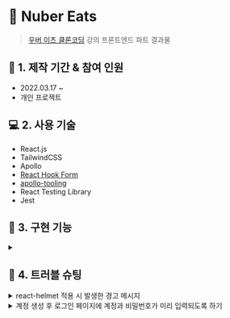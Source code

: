 # :pushpin: Nuber Eats

> [우버 이츠 클론코딩](https://nomadcoders.co/nuber-eats) 강의 프론트엔드 파트 결과물

## :calendar: 1. 제작 기간 & 참여 인원

- 2022.03.17 ~
- 개인 프로젝트

## :computer: 2. 사용 기술

- React.js
- TailwindCSS
- Apollo
- [React Hook Form](https://react-hook-form.com/)
- [apollo-tooling](https://github.com/apollographql/apollo-tooling)
- React Testing Library
- Jest

## :dart: 3. 구현 기능

<details>
<summary></summary>
<div markdown="1">

</div>
</details>

## :rotating_light: 4. 트러블 슈팅

<details>
<summary>react-helmet 적용 시 발생한 경고 메시지</summary>
<div markdown="1">

> Warning: Using UNSAFE_componentWillMount in strict mode is not recommended and may indicate bugs in your code.

strict mode에서 UNSAFE_componentWillMount를 사용하는걸 권장하지 않고, 가끔 내 코드에서 버그가 발생할 수도 있다는 문구다.

마침 내 상황이랑 똑같은 오류를 작성해준 [블로그](https://ywtechit.tistory.com/174) 포스팅이 있었다.

기존에 `react-helmet`패키지를 사용하여 구성했었는데, `react-helmet-async`패키지로 바꾸어서 Helmet 태그 위에 HelmetProvider 태그로 감싸주어 경고 메시지를 지울 수 있었다.

</div>
</details>

<details>
<summary>계정 생성 후 로그인 페이지에 계정과 비밀번호가 미리 입력되도록 하기</summary>
<div markdown="1">

해당 프로젝트에서는 react-router-dom v6을 쓰고 있기 때문에, useHistory를 더 이상 지원하지 않았고, useNavigate로 사용해야했다.
useNavigate의 첫번째 매개변수와, 두번째 매개변수의 replace 옵션을 활용하여 원하는 url로 이동할 수 있다.
이동할 때, 두번째 매개변수의 state 옵션을 사용하여, 원하는 값들을 특정 url로 이동할 때 같이 넘겨줄 수 있다.
이것을 사용할 컴포넌트 쪽에서 useLocation으로 값을 받아서 사용할 수 있다.

그런데, typescript로 구성하고 있다보니, 처음 타입 설정에 문제가 있어서 제대로 적용되지가 않는 오류가 났었다.
createAccount에서 넘겨준 값들을 form의 기본값으로 설정해주려고했는데, Location 클래스의 state 옵션은 기본적으로 unknown으로 설정되어 있기 때문에, 타입 에러가 발생했었다.
그래서 state 옵션의 타입 설정을 위한 인터페이스를 만들어주어, useLocation을 불러올 때 as를 이용해 인터페이스를 붙여주었다.

결과적으로, useLocation으로 불러온 변수에 state 값이 있으면 넣어주고, 없으면 빈 값으로 설정되게끔 하였다.

</div>
</details>
